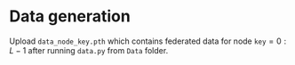 # Data generation
Upload `data_node_key.pth` which contains federated data for node `key`$`=0:L-1`$ after running `data.py` from `Data` folder.
